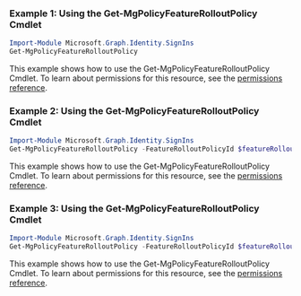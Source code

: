 ### Example 1: Using the Get-MgPolicyFeatureRolloutPolicy Cmdlet
```powershell
Import-Module Microsoft.Graph.Identity.SignIns
Get-MgPolicyFeatureRolloutPolicy
```
This example shows how to use the Get-MgPolicyFeatureRolloutPolicy Cmdlet.
To learn about permissions for this resource, see the [permissions reference](/graph/permissions-reference).
### Example 2: Using the Get-MgPolicyFeatureRolloutPolicy Cmdlet
```powershell
Import-Module Microsoft.Graph.Identity.SignIns
Get-MgPolicyFeatureRolloutPolicy -FeatureRolloutPolicyId $featureRolloutPolicyId -ExpandProperty "appliesTo" 
```
This example shows how to use the Get-MgPolicyFeatureRolloutPolicy Cmdlet.
To learn about permissions for this resource, see the [permissions reference](/graph/permissions-reference).
### Example 3: Using the Get-MgPolicyFeatureRolloutPolicy Cmdlet
```powershell
Import-Module Microsoft.Graph.Identity.SignIns
Get-MgPolicyFeatureRolloutPolicy -FeatureRolloutPolicyId $featureRolloutPolicyId
```
This example shows how to use the Get-MgPolicyFeatureRolloutPolicy Cmdlet.
To learn about permissions for this resource, see the [permissions reference](/graph/permissions-reference).

